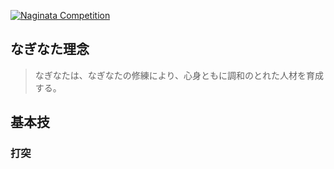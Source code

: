 
[![Naginata
Competition](http://farm7.staticflickr.com/6231/6282661367_12b51920c4_m.jpg)
](http://flickr.com/photos/96248369@N00/6282661367 "Naginata Competition / ethics_gradient")


## なぎなた理念

> なぎなたは、なぎなたの修練により、心身ともに調和のとれた人材を育成する。

## 基本技

### 打突

